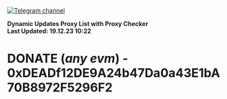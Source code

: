 [![Telegram channel](https://img.shields.io/endpoint?url=https://runkit.io/damiankrawczyk/telegram-badge/branches/master?url=https://t.me/n4z4v0d)](https://t.me/n4z4v0d) 

**Dynamic Updates Proxy List with Proxy Checker**  
**Last Updated: 19.12.23 10:22**

# DONATE (_any evm_) - 0xDEADf12DE9A24b47Da0a43E1bA70B8972F5296F2
